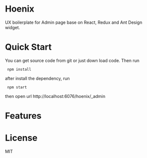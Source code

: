 # Hoenix
UX boilerplate for Admin page base on React, Redux and Ant Design widget.

# Quick Start
You can get source code from git or just down load code. Then run

````
 npm install
````
 after install the dependency, run 

````
 npm start
````
then open url http://localhost:6076/hoenix/_admin

# Features

# License
MIT